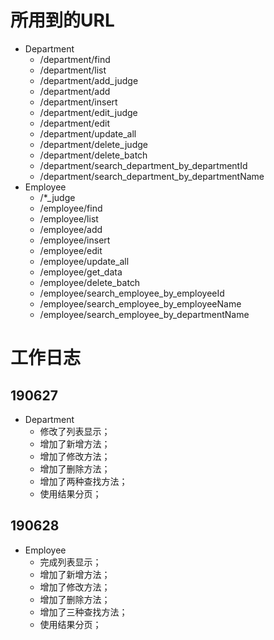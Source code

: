 # 所用到的URL
   - Department
      - /department/find
      - /department/list
      - /department/add_judge
      - /department/add
      - /department/insert
      - /department/edit_judge
      - /department/edit
      - /department/update_all
      - /department/delete_judge
      - /department/delete_batch
      - /department/search_department_by_departmentId
      - /department/search_department_by_departmentName
  - Employee
      - /*_judge
      - /employee/find
      - /employee/list
      - /employee/add
      - /employee/insert
      - /employee/edit
      - /employee/update_all
      - /employee/get_data
      - /employee/delete_batch
      - /employee/search_employee_by_employeeId
      - /employee/search_employee_by_employeeName
      - /employee/search_employee_by_departmentName

# 工作日志
## 190627
   - Department
      - 修改了列表显示；
      - 增加了新增方法；
      - 增加了修改方法；
      - 增加了删除方法；
      - 增加了两种查找方法；
      - 使用结果分页；
## 190628
   - Employee
      - 完成列表显示；
      - 增加了新增方法；
      - 增加了修改方法；
      - 增加了删除方法；
      - 增加了三种查找方法；
      - 使用结果分页；